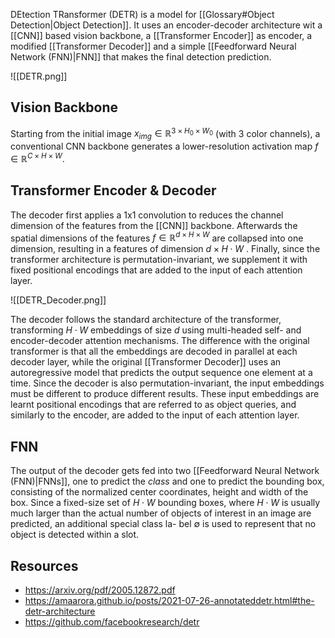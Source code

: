
DEtection TRansformer (DETR) is a model for [[Glossary#Object Detection|Object Detection]]. It uses an encoder-decoder architecture wit a [[CNN]] based vision backbone, a [[Transformer Encoder]] as encoder, a modified [[Transformer Decoder]] and a simple [[Feedforward Neural Network (FNN)|FNN]] that makes the final detection prediction. 

![[DETR.png]]

## Vision Backbone

Starting from the initial image $x_{img} \in \mathbb{R}^{3\times H_0 \times W_0}$ (with 3 color
channels), a conventional CNN backbone generates a lower-resolution activation
map $f \in \mathbb{R}^{C\times H \times W}$.

## Transformer Encoder & Decoder

The decoder first applies a 1x1 convolution to reduces the channel dimension of the features from the [[CNN]] backbone. Afterwards the  spatial dimensions  of the features  $f \in \mathbb{R}^{d\times H \times W}$ are collapsed into one dimension, resulting in a features of dimension $d\times H \cdot W$ . Finally,  since the
transformer architecture is permutation-invariant, we supplement it with fixed
positional encodings that are added to the input of each attention layer. 

![[DETR_Decoder.png]]

The decoder follows the standard architecture of the transformer, transforming $H \cdot W$ embeddings of size $d$ using multi-headed self- and encoder-decoder attention mechanisms. The difference with the original transformer is that all the embeddings are decoded in parallel at each decoder layer,
while the original [[Transformer Decoder]] uses an autoregressive model that predicts the output sequence one element at a time. Since the decoder is also permutation-invariant, the input embeddings must be different to produce different results. These input embeddings are learnt positional encodings that are referred to as object queries, and similarly to the encoder, are added to the input of each attention layer.

## FNN

The output of the decoder gets fed into two [[Feedforward Neural Network (FNN)|FNNs]], one to predict the *class* and one to predict the bounding box, consisting of the normalized center coordinates, height and width of the box. Since a fixed-size set of $H \cdot W$  bounding boxes, where $H \cdot W$ is usually much larger than the
actual number of objects of interest in an image are predicted, an additional special class la-
bel ∅ is used to represent that no object is detected within a slot. 

## Resources
- https://arxiv.org/pdf/2005.12872.pdf
- https://amaarora.github.io/posts/2021-07-26-annotateddetr.html#the-detr-architecture
- https://github.com/facebookresearch/detr